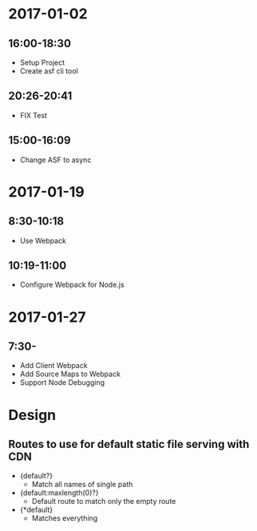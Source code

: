 # 2017-01-02

## 16:00-18:30

- Setup Project
- Create asf cli tool

## 20:26-20:41

- FIX Test

## 15:00-16:09

- Change ASF to async

# 2017-01-19

## 8:30-10:18

- Use Webpack

## 10:19-11:00

- Configure Webpack for Node.js

# 2017-01-27

## 7:30-

- Add Client Webpack
- Add Source Maps to Webpack
- Support Node Debugging

# Design

## Routes to use for default static file serving with CDN

- {default?}
    - Match all names of single path 
- {default:maxlength(0)?}
    - Default route to match only the empty route
- {*default}
    -  Matches everything